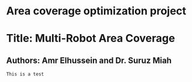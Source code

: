 # Area coverage optimization project

# Title: Multi-Robot Area Coverage 


## Authors: Amr Elhussein and Dr. Suruz Miah


~~~
This is a test
~~~
